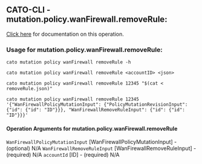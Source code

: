 
## CATO-CLI - mutation.policy.wanFirewall.removeRule:
[Click here](https://api.catonetworks.com/documentation/#mutation-removeRule) for documentation on this operation.

### Usage for mutation.policy.wanFirewall.removeRule:

`cato mutation policy wanFirewall removeRule -h`

`cato mutation policy wanFirewall removeRule <accountID> <json>`

`cato mutation policy wanFirewall removeRule 12345 "$(cat < removeRule.json)"`

`cato mutation policy wanFirewall removeRule 12345 '{"WanFirewallPolicyMutationInput": {"PolicyMutationRevisionInput": {"id": {"id": "ID"}}}, "WanFirewallRemoveRuleInput": {"id": {"id": "ID"}}}'`

#### Operation Arguments for mutation.policy.wanFirewall.removeRule ####
`WanFirewallPolicyMutationInput` [WanFirewallPolicyMutationInput] - (optional) N/A 
`WanFirewallRemoveRuleInput` [WanFirewallRemoveRuleInput] - (required) N/A 
`accountId` [ID] - (required) N/A 
